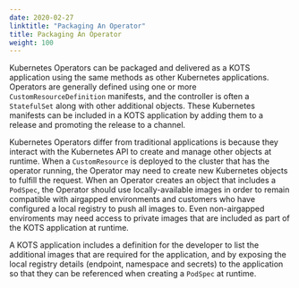 ```yaml
---
date: 2020-02-27
linktitle: "Packaging An Operator"
title: Packaging An Operator
weight: 100
---
```


Kubernetes Operators can be packaged and delivered as a KOTS application using the same methods as other Kubernetes applications. Operators are generally defined using one or more `CustomResourceDefinition` manifests, and the controller is often a `StatefulSet` along with other additional objects. These Kubernetes manifests can be included in a KOTS application by adding them to a release and promoting the release to a channel.

Kubernetes Operators differ from traditional applications is because they interact with the Kubernetes API to create and manage other objects at runtime. When a `CustomResource` is deployed to the cluster that has the operator running, the Operator may need to create new Kubernetes objects to fulfill the request. When an Operator creates an object that includes a `PodSpec`, the Operator should use locally-available images in order to remain compatible with airgapped environments and customers who have configured a local registry to push all images to. Even non-airgapped enviroments may need access to private images that are included as part of the KOTS application at runtime.

A KOTS application includes a definition for the developer to list the additional images that are required for the application, and by exposing the local registry details (endpoint, namespace and secrets) to the application so that they can be referenced when creating a `PodSpec` at runtime.


